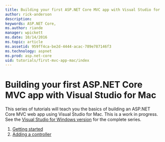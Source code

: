 ```yaml
---
title: Building your first ASP.NET Core MVC app with Visual Studio for Mac
author: rick-anderson
description: 
keywords: ASP.NET Core,
ms.author: riande
manager: wpickett
ms.date: 10/14/2016
ms.topic: article
ms.assetid: 959ff4ca-be2d-4444-acac-789e787146f3
ms.technology: aspnet
ms.prod: asp.net-core
uid: tutorials/first-mvc-app-mac/index
---
```

# Building your first ASP.NET Core MVC app with Visual Studio for Mac

This series of tutorials will teach you the basics of building an ASP.NET Core MVC web app using Visual Studio for Mac. This is a work in progress. See the [Visual Studio for Windows version](xref:tutorials/first-mvc-app/index) for the complete series.

1. [Getting started](start-mvc.md)
1. [Adding a controller](adding-controller.md)
